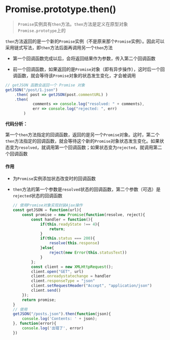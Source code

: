 # Promise.prototype.then()

> `Promise`实例具有`then`方法。`then`方法是定义在原型对象`Promise.prototype`上的

`then`方法返回的是一个新的`Promise`实例（不是原来那个`Promise`实例）。因此可以采用链式写法，即`then`方法后面再调用另一个`then`方法

* 第一个回调函数完成以后，会将返回结果作为参数，传入第二个回调函数

* 前一个回调函数，如果返回的是`Promise`对象（即有异步操作），这时后一个回调函数，就会等待该`Promise`对象的状态发生变化，才会被调用

```JavaScript
// getJSON 函数会返回一个 Promise 对象
getJSON("/post/1.json")
	.then( post => getJSON(post.commentURL) )
	.then(
			comments => console.log("resolved: " + comments),
			err => console.log("rejected: ", err)
		)
```
**代码分析：**

第一个`then`方法指定的回调函数，返回的是另一个`Promise`对象。这时，第二个`then`方法指定的回调函数，就会等待这个新的`Promise`对象状态发生变化。如果状态变为`resolved`，就调用第一个回调函数；如果状态变为`rejected`，就调用第二个回调函数

#### 作用

* 为`Promise`实例添加状态改变时的回调函数

* `then`方法的第一个参数是`resolved`状态的回调函数，第二个参数（可选）是`rejected`状态的回调函数

	```JavaScript
	// 使用Promise对象实现封装Ajax操作
	const getJSON = function(url){
		const promise = new Promise(function(resolve, reject){
			const handler = function(){
				if(this.readyState !== 4){
					return;
				}
				if(this.status === 200){
					resolve(this.response)
				}else{
					reject(new Error(this.statusText))
				}
			};
			const client = new XMLHttpRequest();
			client.open("GET", url)
			client.onreadystatechange = handler
			client.responseType = "json"
			client.setRequestHeader("Accept", "application/json")
			client.send()
		});
		return promise;
	}
	// 使用
	getJSON("/posts.json").then(function(json){
		console.log('Contents: ' + json);
	}, function(error){
		console.log('出错了', error)
	})
	```
